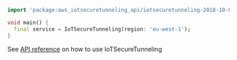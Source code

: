 ```dart
import 'package:aws_iotsecuretunneling_api/iotsecuretunneling-2018-10-05.dart';

void main() {
  final service = IoTSecureTunneling(region: 'eu-west-1');
}
```

See [API reference](https://pub.dev/documentation/aws_iotsecuretunneling_api/latest/iotsecuretunneling-2018-10-05/IoTSecureTunneling-class.html) on how to use IoTSecureTunneling
